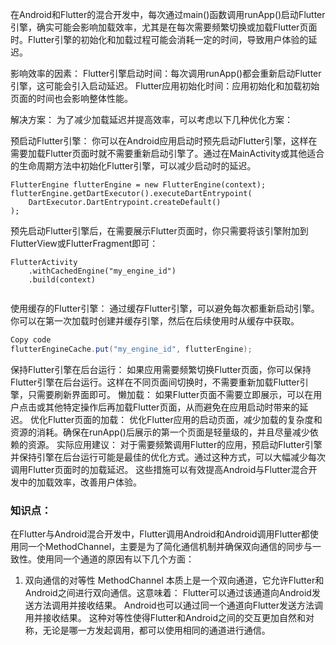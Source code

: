 



在Android和Flutter的混合开发中，每次通过main()函数调用runApp()启动Flutter引擎，确实可能会影响加载效率，尤其是在每次需要频繁切换或加载Flutter页面时。Flutter引擎的初始化和加载过程可能会消耗一定的时间，导致用户体验的延迟。

影响效率的因素：
Flutter引擎启动时间：每次调用runApp()都会重新启动Flutter引擎，这可能会引入启动延迟。
Flutter应用初始化时间：应用初始化和加载初始页面的时间也会影响整体性能。



解决方案：
为了减少加载延迟并提高效率，可以考虑以下几种优化方案：

预启动Flutter引擎：
你可以在Android应用启动时预先启动Flutter引擎，这样在需要加载Flutter页面时就不需要重新启动引擎了。通过在MainActivity或其他适合的生命周期方法中初始化Flutter引擎，可以减少启动时的延迟。


```
FlutterEngine flutterEngine = new FlutterEngine(context);
flutterEngine.getDartExecutor().executeDartEntrypoint(
    DartExecutor.DartEntrypoint.createDefault()
);

```

预先启动Flutter引擎后，在需要展示Flutter页面时，你只需要将该引擎附加到FlutterView或FlutterFragment即可：


```
FlutterActivity
    .withCachedEngine("my_engine_id")
    .build(context)


```



使用缓存的Flutter引擎：
通过缓存Flutter引擎，可以避免每次都重新启动引擎。你可以在第一次加载时创建并缓存引擎，然后在后续使用时从缓存中获取。
```java
Copy code
flutterEngineCache.put("my_engine_id", flutterEngine);

```
保持Flutter引擎在后台运行：
如果应用需要频繁切换Flutter页面，你可以保持Flutter引擎在后台运行。这样在不同页面间切换时，不需要重新加载Flutter引擎，只需要刷新界面即可。
懒加载：
如果Flutter页面不需要立即展示，可以在用户点击或其他特定操作后再加载Flutter页面，从而避免在应用启动时带来的延迟。
优化Flutter页面的加载：
优化Flutter应用的启动页面，减少加载的复杂度和资源的消耗。确保在runApp()后展示的第一个页面是轻量级的，并且尽量减少依赖的资源。
实际应用建议：
对于需要频繁调用Flutter的应用，预启动Flutter引擎并保持引擎在后台运行可能是最佳的优化方式。通过这种方式，可以大幅减少每次调用Flutter页面时的加载延迟。
这些措施可以有效提高Android与Flutter混合开发中的加载效率，改善用户体验。









### 知识点：


在Flutter与Android混合开发中，Flutter调用Android和Android调用Flutter都使用同一个MethodChannel，主要是为了简化通信机制并确保双向通信的同步与一致性。使用同一个通道的原因有以下几个方面：

1. 双向通信的对等性
MethodChannel 本质上是一个双向通道，它允许Flutter和Android之间进行双向通信。这意味着：
Flutter可以通过该通道向Android发送方法调用并接收结果。
Android也可以通过同一个通道向Flutter发送方法调用并接收结果。
这种对等性使得Flutter和Android之间的交互更加自然和对称，无论是哪一方发起调用，都可以使用相同的通道进行通信。
